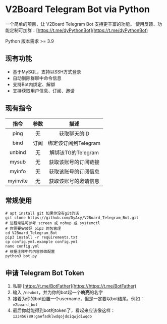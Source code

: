 # V2Board Telegram Bot via Python

一个简单的项目，让 V2Board Telegram Bot 支持更丰富的功能。
使用反馈、功能定制可加群：[https://t.me/dyPythonBot](https://t.me/dyPythonBot)

Python 版本需求 >= 3.9

## 现有功能
- 基于MySQL，支持以SSH方式登录
- 自动删除群聊中命令信息
- 支持Bot内绑定、解绑
- 支持获取用户信息、订阅、邀请

## 现有指令
|   指令   |   参数    |         描述         |
| :------: | :-------: | :------------------: |
|   ping   |    无     |     获取聊天的ID     |
|   bind   |   订阅    | 绑定该订阅到Telegram |
|  unbind  |    无     | 解绑该TG的Telegram  |
|  mysub   |    无     | 获取该账号的订阅链接 |
|  myinfo  |    无     | 获取该账号的订阅信息 |
| myinvite |    无     | 获取该账号的邀请信息 |

## 常规使用
```
# apt install git 如果你没有git的话
git clone https://github.com/DyAxy/V2Board_Telegram_Bot.git
# 进程常驻可参考 screen 或 nohup 或 systemctl
# 你需要安装好 pip3 的包管理
cd V2Board_Telegram_Bot
pip3 install -r requirements.txt
cp config.yml.example config.yml
nano config.yml
# 根据注释中的内容修改配置
python3 bot.py
```

## 申请 Telegram Bot Token

1. 私聊 [https://t.me/BotFather](https://https://t.me/BotFather)
2. 输入 `/newbot`，并为你的bot起一个**响亮**的名字
3. 接着为你的bot设置一个username，但是一定要以bot结尾，例如：`v2board_bot`
4. 最后你就能得到bot的token了，看起来应该像这样：`123456789:gaefadklwdqojdoiqwjdiwqdo`